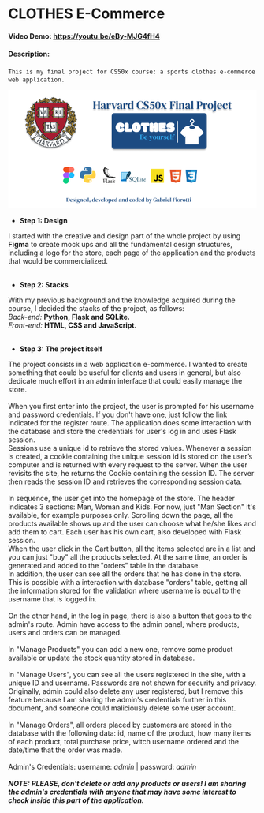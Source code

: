 # CLOTHES E-Commerce

#### Video Demo: https://youtu.be/eBy-MJG4fH4

#### Description:
    This is my final project for CS50x course: a sports clothes e-commerce web application.

<img src="/static/assets/readme_banner.png">

- **Step 1: Design**

I started with the creative and design part of the whole project by using **Figma** to create mock ups and all the fundamental design structures, including a logo for the store, each page of the application and the products that would be commercialized.
<br><br>

- **Step 2: Stacks**

With my previous background and the knowledge acquired during the course, I decided the stacks of the project, as follows:
<br>
*Back-end:* **Python, Flask and SQLite.**
<br>
*Front-end:* **HTML, CSS and JavaScript.**
<br><br>
    
- **Step 3: The project itself**
    
The project consists in a web application e-commerce. I wanted to create something that could be useful for clients and users in general, but also dedicate much effort in an admin interface that could easily manage the store.
<br>
<br>
When you first enter into the project, the user is prompted for his username and password credentials. If you don't have one, just follow the link indicated for the register route. The application does some interaction with the database and store the credentials for user's log in and uses Flask session.
<br>
Sessions use a unique id to retrieve the stored values. Whenever a session is created, a cookie containing the unique session id is stored on the user’s computer and is returned with every request to the server.
When the user revisits the site, he returns the Cookie containing the session ID. The server then reads the session ID and retrieves the corresponding session data.
<br>
<br>
In sequence, the user get into the homepage of the store. The header indicates 3 sections: Man, Woman and Kids. For now, just "Man Section" it's available, for example purposes only.
Scrolling down the page, all the products available shows up and the user can choose what he/she likes and add them to cart. Each user has his own cart, also developed with Flask session. 
<br>
When the user click in the Cart button, all the items selected are in a list and you can just "buy" all the products selected. At the same time, an order is generated and added to the "orders" table in the database.
<br>
In addition, the user can see all the orders that he has done in the store. This is possible with a interaction with database "orders" table, getting all the information stored for the validation where username is equal to the username that is logged in.
<br>
<br>
On the other hand, in the log in page, there is also a button that goes to the admin's route. Admin have access to the admin panel, where products, users and orders can be managed.
<br>
<br>
In "Manage Products" you can add a new one, remove some product available or update the stock quantity stored in database.
<br>
<br>
In "Manage Users", you can see all the users registered in the site, with a unique ID and username. Passwords are not shown for security and privacy. Originally, admin could also delete any user registered, but I remove this feature because I am sharing the admin's credentials further in this document, and someone could maliciously delete some user account.
<br>
<br>
In "Manage Orders", all orders placed by customers are stored in the database with the following data: id, name of the product, how many items of each product, total purchase price, witch username ordered and the date/time that the order was made.
<br>
<br>
Admin's Credentials:
username: *admin* | password: *admin*
<br>
<br>
***NOTE: PLEASE, don't delete or add any products or users! I am sharing the admin's credentials with anyone that may have some interest to check inside this part of the application.***


